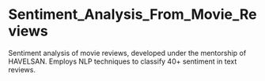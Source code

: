 # Sentiment_Analysis_From_Movie_Reviews
 Sentiment analysis of movie reviews, developed under the mentorship of HAVELSAN. Employs NLP techniques to classify 40+ sentiment in text reviews. 
